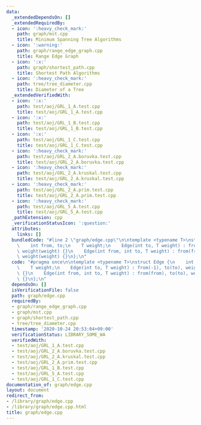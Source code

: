 ```yaml
---
data:
  _extendedDependsOn: []
  _extendedRequiredBy:
  - icon: ':heavy_check_mark:'
    path: graph/mst.cpp
    title: Minimum Spanning Tree Algorithms
  - icon: ':warning:'
    path: graph/range_edge_graph.cpp
    title: Range Edge Graph
  - icon: ':x:'
    path: graph/shortest_path.cpp
    title: Shortest Path Algorithms
  - icon: ':heavy_check_mark:'
    path: tree/tree_diameter.cpp
    title: Diameter of a Tree
  _extendedVerifiedWith:
  - icon: ':x:'
    path: test/aoj/GRL_1_A.test.cpp
    title: test/aoj/GRL_1_A.test.cpp
  - icon: ':x:'
    path: test/aoj/GRL_1_B.test.cpp
    title: test/aoj/GRL_1_B.test.cpp
  - icon: ':x:'
    path: test/aoj/GRL_1_C.test.cpp
    title: test/aoj/GRL_1_C.test.cpp
  - icon: ':heavy_check_mark:'
    path: test/aoj/GRL_2_A.boruvka.test.cpp
    title: test/aoj/GRL_2_A.boruvka.test.cpp
  - icon: ':heavy_check_mark:'
    path: test/aoj/GRL_2_A.kruskal.test.cpp
    title: test/aoj/GRL_2_A.kruskal.test.cpp
  - icon: ':heavy_check_mark:'
    path: test/aoj/GRL_2_A.prim.test.cpp
    title: test/aoj/GRL_2_A.prim.test.cpp
  - icon: ':heavy_check_mark:'
    path: test/aoj/GRL_5_A.test.cpp
    title: test/aoj/GRL_5_A.test.cpp
  _pathExtension: cpp
  _verificationStatusIcon: ':question:'
  attributes:
    links: []
  bundledCode: "#line 2 \"graph/edge.cpp\"\n\ntemplate <typename T>\nstruct Edge {\n\
    \    int from, to;\n    T weight;\n    Edge(int to, T weight) : from(-1), to(to),\
    \ weight(weight) {}\n    Edge(int from, int to, T weight) : from(from), to(to),\
    \ weight(weight) {}\n};\n"
  code: "#pragma once\n\ntemplate <typename T>\nstruct Edge {\n    int from, to;\n\
    \    T weight;\n    Edge(int to, T weight) : from(-1), to(to), weight(weight)\
    \ {}\n    Edge(int from, int to, T weight) : from(from), to(to), weight(weight)\
    \ {}\n};\n"
  dependsOn: []
  isVerificationFile: false
  path: graph/edge.cpp
  requiredBy:
  - graph/range_edge_graph.cpp
  - graph/mst.cpp
  - graph/shortest_path.cpp
  - tree/tree_diameter.cpp
  timestamp: '2020-10-24 20:53:04+09:00'
  verificationStatus: LIBRARY_SOME_WA
  verifiedWith:
  - test/aoj/GRL_1_A.test.cpp
  - test/aoj/GRL_2_A.boruvka.test.cpp
  - test/aoj/GRL_2_A.kruskal.test.cpp
  - test/aoj/GRL_2_A.prim.test.cpp
  - test/aoj/GRL_1_B.test.cpp
  - test/aoj/GRL_5_A.test.cpp
  - test/aoj/GRL_1_C.test.cpp
documentation_of: graph/edge.cpp
layout: document
redirect_from:
- /library/graph/edge.cpp
- /library/graph/edge.cpp.html
title: graph/edge.cpp
---
```

